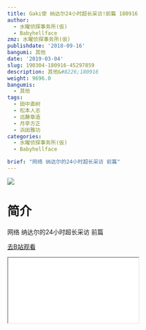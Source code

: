 ```yaml
---
title: Gaki使 纳达尔24小时超长采访!前篇 180916
author:
  - 水曜侦探事务所(仮)
  - Babyhellface
zmz: 水曜侦探事务所(仮)
publishdate: '2018-09-16'
bangumi: 其他
date: '2019-03-04'
slug: 190304-180916-45297859
description: 其他&#8226;180916
weight: 9696.0
bangumis:
  - 其他
tags:
  - 田中直树
  - 松本人志
  - 远藤章造
  - 月亭方正
  - 浜田雅功
categories:
  - 水曜侦探事务所(仮)
  - Babyhellface

brief: "网络 纳达尔的24小时超长采访 前篇"
---
```

![](https://i.imgur.com/ku6HmQu.jpg)
# 简介  
网络
纳达尔的24小时超长采访 前篇  

[去B站观看](https://www.bilibili.com/video/av45297859/)
<div class ="resp-container"><iframe class="testiframe" src="//player.bilibili.com/player.html?aid=45297859"", scrolling="no", allowfullscreen="true" > </iframe></div> 
